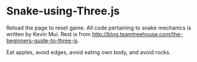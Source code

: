 # Snake-using-Three.js
Reload the page to reset game. All code pertaining to snake mechanics is written by Kevin Mui. Rest is from http://blog.teamtreehouse.com/the-beginners-guide-to-three-js.

Eat apples, avoid edges, avoid eating own body, and avoid rocks.
